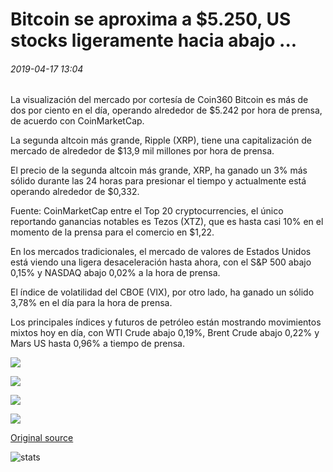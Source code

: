 # Bitcoin se aproxima a $5.250, US stocks ligeramente hacia abajo ...

###### 2019-04-17 13:04

La visualización del mercado por cortesía de Coin360 Bitcoin es más de dos por ciento en el día, operando alrededor de $5.242 por hora de prensa, de acuerdo con CoinMarketCap.

La segunda altcoin más grande, Ripple (XRP), tiene una capitalización de mercado de alrededor de $13,9 mil millones por hora de prensa.

El precio de la segunda altcoin más grande, XRP, ha ganado un 3% más sólido durante las 24 horas para presionar el tiempo y actualmente está operando alrededor de $0,332.

Fuente: CoinMarketCap entre el Top 20 cryptocurrencies, el único reportando ganancias notables es Tezos (XTZ), que es hasta casi 10% en el momento de la prensa para el comercio en $1,22.

En los mercados tradicionales, el mercado de valores de Estados Unidos está viendo una ligera desaceleración hasta ahora, con el S&P 500 abajo 0,15% y NASDAQ abajo 0,02% a la hora de prensa.

El índice de volatilidad del CBOE (VIX), por otro lado, ha ganado un sólido 3,78% en el día para la hora de prensa.

Los principales índices y futuros de petróleo están mostrando movimientos mixtos hoy en día, con WTI Crude abajo 0,19%, Brent Crude abajo 0,22% y Mars US hasta 0,96% a tiempo de prensa.

![](https://s3.cointelegraph.com/storage/uploads/view/90721b041b84b4b5d8d251091fd96c76.png)

![](https://s3.cointelegraph.com/storage/uploads/view/99b0432967cbbaa57e8e264b907883ab.png)

![](https://s3.cointelegraph.com/storage/uploads/view/f08ae40bc88d58be37ffa2f36caaafa5.png)

![](https://s3.cointelegraph.com/storage/uploads/view/0b7602a84482a56400c9bb7f0d5eec83.png)

[Original source](https://cointelegraph.com/news/bitcoin-approaches-5-250-us-stocks-slightly-down)

![stats](https://c.statcounter.com/11760860/0/a89fa40b/1/ "stats")
